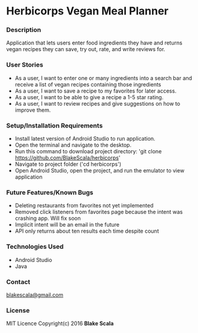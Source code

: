 # Herbicorps Vegan Meal Planner
### Description
Application that lets users enter food ingredients they have and returns vegan recipes they can save, try out, rate, and write reviews for.

### User Stories
* As a user, I want to enter one or many ingredients into a search bar and receive a list of vegan recipes containing those ingredients
* As a user, I want to save a recipe to my favorites for later access.
* As a user, I want to be able to give a recipe a 1-5 star rating.
* As a user, I want to review recipes and give suggestions on how to improve them.

### Setup/Installation Requirements
* Install latest version of Android Studio to run application.
* Open the terminal and navigate to the desktop.
* Run this command to download project directory: 'git clone https://github.com/BlakeScala/herbicorps'
* Navigate to project folder ('cd herbicorps')
* Open Android Studio, open the project, and run the emulator to view application

### Future Features/Known Bugs

* Deleting restaurants from favorites not yet implemented
* Removed click listeners from favorites page because the intent was crashing app. Will fix soon
* Implicit intent will be an email in the future
* API only returns about ten results each time despite count

### Technologies Used
* Android Studio
* Java

### Contact
blakescala@gmail.com

### License
MIT Licence
Copyright(c) 2016 **Blake Scala**
